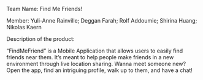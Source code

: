 Team Name: Find Me Friends!

Member:
Yuli-Anne Rainville;
Deggan Farah;
Rolf Addoumie;
Shirina Huang;
Nikolas Kaern

Description of the product:

“FindMeFriend” is a Mobile Application that allows users to easily find friends near them. It’s meant to help people make friends in a new environment through live location sharing. Wanna meet someone new? Open the app, find an intriguing profile, walk up to them, and have a chat!



